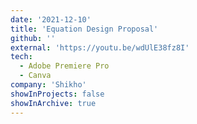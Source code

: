 ```yaml
---
date: '2021-12-10'
title: 'Equation Design Proposal'
github: ''
external: 'https://youtu.be/wdUlE38fz8I'
tech:
  - Adobe Premiere Pro
  - Canva
company: 'Shikho'
showInProjects: false
showInArchive: true
---
```


